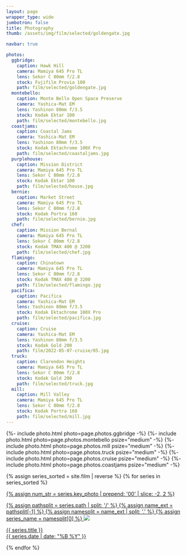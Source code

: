 ```yaml
---
layout: page
wrapper_type: wide
jumbotron: false
title: Photography
thumb: /assets/img/film/selected/goldengate.jpg

navbar: true

photos:
  ggbridge:
    caption: Hawk Hill
    camera: Mamiya 645 Pro TL
    lens: Sekor C 80mm f/2.8
    stock: Fujifilm Provia 100
    path: film/selected/goldengate.jpg
  montebello:
    caption: Monte Bello Open Space Preserve
    camera: Yashica-Mat EM
    lens: Yashinon 80mm f/3.5
    stock: Kodak Ektar 100
    path: film/selected/montebello.jpg
  coastjams:
    caption: Coastal Jams
    camera: Yashica-Mat EM
    lens: Yashinon 80mm f/3.5
    stock: Kodak Ektachrome 100X Pro
    path: film/selected/coastaljams.jpg
  purplehouse:
    caption: Mission District
    camera: Mamiya 645 Pro TL
    lens: Sekor C 80mm f/2.8
    stock: Kodak Ektar 100
    path: film/selected/house.jpg
  bernie:
    caption: Market Street
    camera: Mamiya 645 Pro TL
    lens: Sekor C 80mm f/2.8
    stock: Kodak Portra 160
    path: film/selected/bernie.jpg
  chef:
    caption: Mission Bernal
    camera: Mamiya 645 Pro TL
    lens: Sekor C 80mm f/2.8
    stock: Kodak TMAX 400 @ 3200
    path: film/selected/chef.jpg
  flamingo:
    caption: Chinatown
    camera: Mamiya 645 Pro TL
    lens: Sekor C 80mm f/2.8
    stock: Kodak TMAX 400 @ 3200
    path: film/selected/flamingo.jpg
  pacifica:
    caption: Pacifica
    camera: Yashica-Mat EM
    lens: Yashinon 80mm f/3.5
    stock: Kodak Ektachrome 100X Pro
    path: film/selected/pacifica.jpg
  cruise:
    caption: Cruise
    camera: Yashica-Mat EM
    lens: Yashinon 80mm f/3.5
    stock: Kodak Gold 200
    path: film/2022-05-07-cruise/05.jpg
  truck:
    caption: Clarendon Heights
    camera: Mamiya 645 Pro TL
    lens: Sekor C 80mm f/2.8
    stock: Kodak Gold 200
    path: film/selected/truck.jpg
  mill:
    caption: Mill Valley
    camera: Mamiya 645 Pro TL
    lens: Sekor C 80mm f/2.8
    stock: Kodak Portra 160
    path: film/selected/mill.jpg
---
```


<!-- selected photos -->
<div class="fj-gallery">

{%- include photo.html photo=page.photos.ggbridge -%}
{%- include photo.html photo=page.photos.montebello psize="medium" -%}
{%- include photo.html photo=page.photos.mill psize="medium" -%}
{%- include photo.html photo=page.photos.truck psize="medium" -%}
{%- include photo.html photo=page.photos.cruise psize="medium" -%}
{%- include photo.html photo=page.photos.coastjams psize="medium" -%}

{% assign series_sorted = site.film | reverse %}
{% for series in series_sorted %}
  <div class="fj-gallery-item">
    <a href="{{ series.url }}">
  {% assign num_str = series.key_photo | prepend: '00' | slice: -2, 2 %}

  {% assign pathsplit = series.path | split: '/' %}
  {% assign name_ext = pathsplit[-1] %}
  {% assign namesplit = name_ext | split: '.' %}
  {% assign series_name = namesplit[0] %}
      <img src="/assets/img/film/{{ series_name }}/{{ num_str }}.jpg"/>
      <div class="caption">
        <div class="title">
          {{ series.title }}
        </div>
        <div class="date">
          {{ series.date | date: "%B %Y" }}
        </div>
      </div>
    </a>
  </div>
{% endfor %}
</div>
